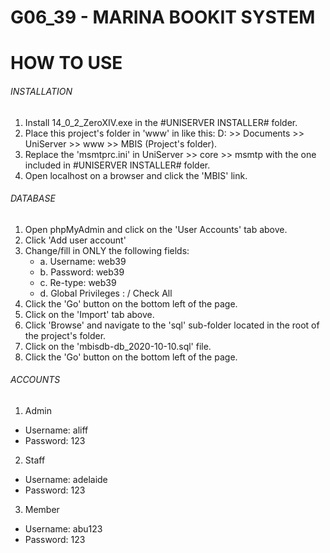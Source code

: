 # G06_39 - MARINA BOOKIT SYSTEM

# HOW TO USE

###### INSTALLATION
1. Install 14_0_2_ZeroXIV.exe in the #UNISERVER INSTALLER# folder.
2. Place this project's folder in 'www' in like this: D: >> Documents >> UniServer >> www >> MBIS (Project's folder).
3. Replace the 'msmtprc.ini' in UniServer >> core >> msmtp with the one included in #UNISERVER INSTALLER# folder.
4. Open localhost on a browser and click the 'MBIS' link.

###### DATABASE
1. Open phpMyAdmin and click on the 'User Accounts' tab above.
2. Click 'Add user account'
3. Change/fill in ONLY the following fields:
    * a. Username: web39
    * b. Password: web39
    * c. Re-type: web39
    * d. Global Privileges : / Check All
4. Click the 'Go' button on the bottom left of the page.
5. Click on the 'Import' tab above.
6. Click 'Browse' and navigate to the 'sql' sub-folder located in the root of the project's folder.
7. Click on the 'mbisdb-db_2020-10-10.sql' file.
8. Click the 'Go' button on the bottom left of the page.

###### ACCOUNTS
1. Admin
* Username: aliff
* Password: 123
2. Staff  
* Username: adelaide
* Password: 123
3. Member
* Username: abu123
* Password: 123
          
